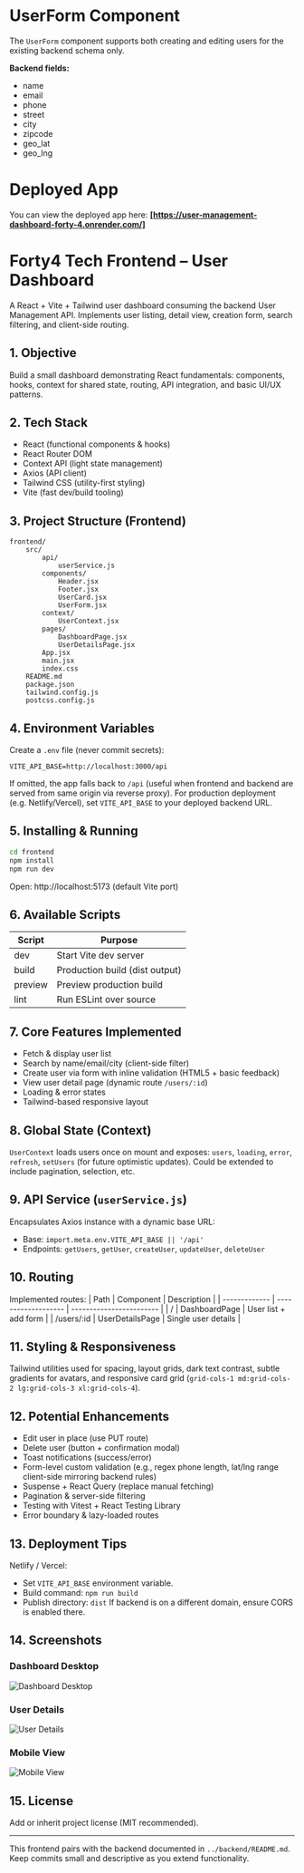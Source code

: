 # UserForm Component

The `UserForm` component supports both creating and editing users for the existing backend schema only.

**Backend fields:**
- name
- email
- phone
- street
- city
- zipcode
- geo_lat
- geo_lng
# Deployed App

You can view the deployed app here:
**[https://user-management-dashboard-forty-4.onrender.com/]**

# Forty4 Tech Frontend – User Dashboard

A React + Vite + Tailwind user dashboard consuming the backend User Management API. Implements user listing, detail view, creation form, search filtering, and client-side routing.

## 1. Objective
Build a small dashboard demonstrating React fundamentals: components, hooks, context for shared state, routing, API integration, and basic UI/UX patterns.

## 2. Tech Stack
- React (functional components & hooks)
- React Router DOM
- Context API (light state management)
- Axios (API client)
- Tailwind CSS (utility-first styling)
- Vite (fast dev/build tooling)

## 3. Project Structure (Frontend)
```
frontend/
	src/
		api/
			userService.js
		components/
			Header.jsx
			Footer.jsx
			UserCard.jsx
			UserForm.jsx
		context/
			UserContext.jsx
		pages/
			DashboardPage.jsx
			UserDetailsPage.jsx
		App.jsx
		main.jsx
		index.css
	README.md
	package.json
	tailwind.config.js
	postcss.config.js
```

## 4. Environment Variables
Create a `.env` file (never commit secrets):
```
VITE_API_BASE=http://localhost:3000/api
```
If omitted, the app falls back to `/api` (useful when frontend and backend are served from same origin via reverse proxy). For production deployment (e.g. Netlify/Vercel), set `VITE_API_BASE` to your deployed backend URL.

## 5. Installing & Running
```bash
cd frontend
npm install
npm run dev
```
Open: http://localhost:5173 (default Vite port)

## 6. Available Scripts
| Script        | Purpose                          |
| ------------- | -------------------------------- |
| dev           | Start Vite dev server            |
| build         | Production build (dist output)   |
| preview       | Preview production build         |
| lint          | Run ESLint over source           |

## 7. Core Features Implemented
- Fetch & display user list
- Search by name/email/city (client-side filter)
- Create user via form with inline validation (HTML5 + basic feedback)
- View user detail page (dynamic route `/users/:id`)
- Loading & error states
- Tailwind-based responsive layout

## 8. Global State (Context)
`UserContext` loads users once on mount and exposes: `users`, `loading`, `error`, `refresh`, `setUsers` (for future optimistic updates). Could be extended to include pagination, selection, etc.

## 9. API Service (`userService.js`)
Encapsulates Axios instance with a dynamic base URL:
- Base: `import.meta.env.VITE_API_BASE || '/api'`
- Endpoints: `getUsers`, `getUser`, `createUser`, `updateUser`, `deleteUser`

## 10. Routing
Implemented routes:
| Path          | Component           | Description              |
| ------------- | ------------------- | ------------------------ |
| /             | DashboardPage       | User list + add form     |
| /users/:id    | UserDetailsPage     | Single user details      |

## 11. Styling & Responsiveness
Tailwind utilities used for spacing, layout grids, dark text contrast, subtle gradients for avatars, and responsive card grid (`grid-cols-1 md:grid-cols-2 lg:grid-cols-3 xl:grid-cols-4`).

## 12. Potential Enhancements
- Edit user in place (use PUT route)
- Delete user (button + confirmation modal)
- Toast notifications (success/error)
- Form-level custom validation (e.g., regex phone length, lat/lng range client-side mirroring backend rules)
- Suspense + React Query (replace manual fetching)
- Pagination & server-side filtering
- Testing with Vitest + React Testing Library
- Error boundary & lazy-loaded routes


## 13. Deployment Tips
Netlify / Vercel:
- Set `VITE_API_BASE` environment variable.
- Build command: `npm run build`
- Publish directory: `dist`
If backend is on a different domain, ensure CORS is enabled there.

## 14. Screenshots

### Dashboard Desktop
![Dashboard Desktop](./public/dashboard-desktop.png)

### User Details
![User Details](./public/user-details.png)

### Mobile View
![Mobile View](./public/mobile-view.png)

## 15. License
Add or inherit project license (MIT recommended).

---
This frontend pairs with the backend documented in `../backend/README.md`. Keep commits small and descriptive as you extend functionality.
